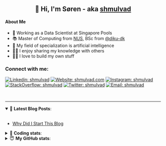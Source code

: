 <h2 align="center">
	👋 Hi, I'm Søren - aka <a href="https://shmulvad.com">shmulvad</a>
</h2>

#### About Me
- 🤖 Working as a Data Scientist at Singapore Pools
- 📚 Master of Computing from [NUS], BSc from [@diku-dk]
- 🧠 My field of specialization is artificial intelligence
- 👨‍🏫 I enjoy sharing my knowledge with others
- 👨‍💻 I love to build my own stuff

### Connect with me:

[![Linkedin: shmulvad](https://img.shields.io/badge/shmulvad-blue?style=flat&logo=Linkedin&logoColor=white)][linkedin]
[![Website: shmulvad.com](https://img.shields.io/badge/shmulvad.com-47CCCC?&style=flat&logo=Google-Chrome&logoColor=white)][website]
[![Instagram: shmulvad](https://img.shields.io/badge/-@shmulvad-purple?style=flat&logo=Instagram&logoColor=white)][instagram]
[![StackOverflow: shmulvad](https://img.shields.io/badge/shmulvad-FE7A16?style=flat&logo=stack-overflow&logoColor=white)][stackOverflow]
[![Twitter: shmulvad](https://img.shields.io/badge/@shmulvad-1ca0f1?style=flat&logo=twitter&logoColor=white)][twitter]
[![Email: shmulvad](https://img.shields.io/badge/shmulvad-D14836?style=flat&logo=gmail&logoColor=white)][mail]

<br />

---

<details open>
 <summary>📕 <b>Latest Blog Posts</b>: </summary>

<br>

<!-- BLOG-POST-LIST:START -->
- [Why Did I Start This Blog](https://shmulvad.com/blog/why-did-start-this-blog)
<!-- BLOG-POST-LIST:END -->

</details>

<!-- --- -->

<details>
 <summary>🤖 <b>Coding stats</b>: </summary>

<br>

NOTE: Doesn't track coding at work or work done in environments such as Jupyter Notebooks.

<!--START_SECTION:waka-->
![Code Time](http://img.shields.io/badge/Code%20Time-1%2C605%20hrs%2026%20mins-blue)

**I'm a Night 🦉** 

```text
🌞 Morning    73 commits     ██░░░░░░░░░░░░░░░░░░░░░░░   8.64% 
🌆 Daytime    270 commits    ████████░░░░░░░░░░░░░░░░░   31.95% 
🌃 Evening    312 commits    █████████░░░░░░░░░░░░░░░░   36.92% 
🌙 Night      190 commits    █████░░░░░░░░░░░░░░░░░░░░   22.49%

```


📊 **This Week I Spent My Time On** 

```text
💬 Programming Languages: 
Python                   7 hrs 30 mins       ████████████████░░░░░░░░░   64.54% 
HTML                     2 hrs 8 mins        ████░░░░░░░░░░░░░░░░░░░░░   18.4% 
JavaScript               56 mins             ██░░░░░░░░░░░░░░░░░░░░░░░   8.04% 
Text                     31 mins             █░░░░░░░░░░░░░░░░░░░░░░░░   4.49% 
Other                    26 mins             █░░░░░░░░░░░░░░░░░░░░░░░░   3.77%

🔥 Editors: 
VS Code                  11 hrs 12 mins      ████████████████████████░   96.3% 
Zsh                      25 mins             █░░░░░░░░░░░░░░░░░░░░░░░░   3.7%

🐱‍💻 Projects: 
overvaagning-admin       11 hrs 17 mins      ████████████████████████░   97.06% 
overvaagning-sender      12 mins             ░░░░░░░░░░░░░░░░░░░░░░░░░   1.8% 
hit-locator              6 mins              ░░░░░░░░░░░░░░░░░░░░░░░░░   0.98% 
Terminal                 1 min               ░░░░░░░░░░░░░░░░░░░░░░░░░   0.16%

```


 Last Updated on 11/11/2022 18:51:15 UTC
<!--END_SECTION:waka-->

</details>

<!-- --- -->

<details>
 <summary>😇 <b>My GitHub stats</b>: </summary>

<br>

<img align="left" alt="shmulvad's Github Stats" src="https://github-readme-stats.vercel.app/api?username=shmulvad&show_icons=true&hide_border=true" />

</details>



[website]: https://shmulvad.com
[twitter]: https://twitter.com/shmulvad
[linkedin]: https://linkedin.com/in/shmulvad
[instagram]: https://instagram.com/shmulvad
[stackOverflow]: https://stackoverflow.com/users/9248793/shmulvad
[mail]: mailto:shmulvad@gmail.com
[@diku-dk]: https://github.com/diku-dk
[github]: https://github.com/shmulvad
[NUS]: https://www.nus.edu.sg